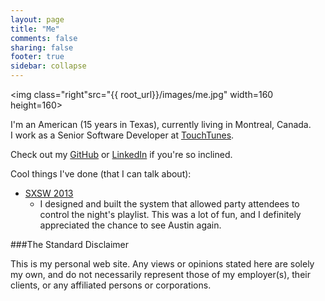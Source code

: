 ```yaml
---
layout: page
title: "Me"
comments: false
sharing: false
footer: true
sidebar: collapse
---
```


<img class="right"src="{{ root_url}}/images/me.jpg" width=160 height=160>

I'm an American (15 years in Texas), currently living in Montreal, Canada.<br>
I work as a Senior Software Developer at [TouchTunes](http://www.touchtunes.com/).

Check out my [GitHub](https://github.com/LeeXGreen) or [LinkedIn](https://www.linkedin.com/in/leexgreen) if you're so inclined.

Cool things I've done (that I can talk about):

* [SXSW 2013](http://www.touchtunes.com/sxsw/)
  * I designed and built the system that allowed party attendees to control the night's playlist. This was a lot of fun, and I definitely appreciated the chance to see Austin again.

###The Standard Disclaimer

This is my personal web site. Any views or opinions stated here are solely my own,
and do not necessarily represent those of my employer(s), their clients,
or any affiliated persons or corporations.